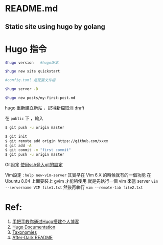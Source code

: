 # README.md

Static site using hugo by golang
---

# Hugo 指令

```bash
$hugo version   #hugo版本

$hugo new site quickstart

#config.toml 是配置文件檔

$hugo server -D

$hugo new posts/my-first-post.md
```

hugo  重新建立新站 ，記得新檔取消 draft

在 `public` 下 ，輸入 

```bash
$ git push -u origin master
```

```bash
$ git init
$ git remote add origin https://github.com/xxxx
$ git add -A
$ git commit -m "first commit"
$ git push -u origin master
```

Git設定
[使用ssh登入git的設定](http://www.cnblogs.com/softidea/p/5448118.html)


Vim設定
`:help new-vim-server`
其實早在 Vim 6.X 的時候就有的一個功能
在 Ubuntu 8.04 上面要裝上 gvim 才能夠使用
就是先執行一個 vim 來當 server
`vim --servername VIM file1.txt`
然後再執行
`vim --remote-tab file2.txt`


# Ref:

1. [手把手教你通过Hugo搭建个人博客](http://www.jianshu.com/p/475110a1c811)
2. [Hugo Documentation](https://gohugo.io/documentation/)
3. [Taxonomies](https://gohugo.io/content-management/taxonomies/)
4. [After-Dark README](https://comfusion.github.io/after-dark/)

